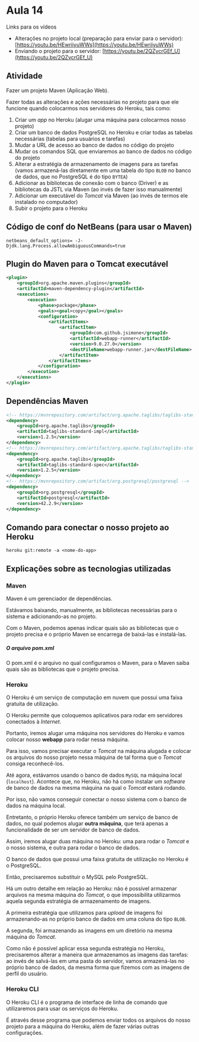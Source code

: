 # Aula 14



Links para os vídeos

- Alterações no projeto local (preparação para enviar para o servidor): [https://youtu.be/HEwriiyuWWs](https://youtu.be/HEwriiyuWWs)
- Enviando o projeto para o servidor: [https://youtu.be/2QZvcrGEf_U](https://youtu.be/2QZvcrGEf_U)



## Atividade

Fazer um projeto Maven (Aplicação Web).

Fazer todas as alterações e ações necessárias no projeto para que ele funcione quando colocarmos nos servidores do Heroku, tais como:

1. Criar um *app* no Heroku (alugar uma máquina para colocarmos nosso projeto)
2. Criar um banco de dados PostgreSQL no Heroku e criar todas as tabelas necessárias (tabelas para usuários e tarefas)
3. Mudar a URL de acesso ao banco de dados no código do projeto
4. Mudar os comandos SQL que enviaremos ao banco de dados no código do projeto
5. Alterar a estratégia de armazenamento de imagens para as tarefas (vamos armazená-las diretamente em uma tabela do tipo `BLOB` no banco de dados, que no PostgreSQL é do tipo `BYTEA`)
6. Adicionar as bibliotecas de conexão com o banco (Driver) e as bibliotecas da JSTL via Maven (ao invés de fazer isso manualmente)
7. Adicionar um executável do *Tomcat* via Maven (ao invés de termos ele instalado no computador)
8. Subir o projeto para o Heroku



## Código de conf do NetBeans (para usar o Maven)

```shell
netbeans_default_options= -J-Djdk.lang.Process.allowAmbiguousCommands=true
```



## Plugin do Maven para o Tomcat executável

```xml
<plugin>
    <groupId>org.apache.maven.plugins</groupId>
    <artifactId>maven-dependency-plugin</artifactId>
    <executions>
        <execution>
            <phase>package</phase>
            <goals><goal>copy</goal></goals>
            <configuration>
                <artifactItems>
                    <artifactItem>
                        <groupId>com.github.jsimone</groupId>
                        <artifactId>webapp-runner</artifactId>
                        <version>9.0.27.0</version>
                        <destFileName>webapp-runner.jar</destFileName>
                    </artifactItem>
                </artifactItems>
            </configuration>
        </execution>
    </executions>
</plugin>
```



## Dependências Maven

```xml
<!-- https://mvnrepository.com/artifact/org.apache.taglibs/taglibs-standard-impl -->
<dependency>
    <groupId>org.apache.taglibs</groupId>
    <artifactId>taglibs-standard-impl</artifactId>
    <version>1.2.5</version>
</dependency>
<!-- https://mvnrepository.com/artifact/org.apache.taglibs/taglibs-standard-spec -->
<dependency>
    <groupId>org.apache.taglibs</groupId>
    <artifactId>taglibs-standard-spec</artifactId>
    <version>1.2.5</version>
</dependency>
<!-- https://mvnrepository.com/artifact/org.postgresql/postgresql -->
<dependency>
    <groupId>org.postgresql</groupId>
    <artifactId>postgresql</artifactId>
    <version>42.2.9</version>
</dependency>

```



## Comando para conectar o nosso projeto ao Heroku

```shell
heroku git:remote -a <nome-do-app>
```





## Explicações sobre as tecnologias utilizadas



### Maven

Maven é um gerenciador de dependências. 

Estávamos baixando, manualmente,  as bibliotecas necessárias para o sistema e adicionando-as no projeto.

Com o Maven, podemos apenas indicar quais são as bibliotecas que o projeto precisa e o próprio Maven se encarrega de baixá-las e instalá-las.



##### O arquivo pom.xml

O pom.xml é o arquivo no qual configuramos o Maven, para o Maven saiba quais são as bibliotecas que o projeto precisa.



### Heroku

O Heroku é um serviço de computação  em nuvem que possui uma faixa gratuita de utilização.

O Heroku permite que coloquemos aplicativos para rodar em servidores conectados à *Internet*.

Portanto, iremos alugar uma máquina nos servidores do Heroku e vamos colocar nosso **webapp** para rodar nessa máquina.

Para isso, vamos precisar executar o *Tomcat* na máquina alugada e colocar os arquivos do nosso projeto nessa máquina de tal forma que o *Tomcat* consiga reconhecê-los.



Até agora, estávamos usando o banco de dados `MySQL` na máquina local (`localhost`). Acontece que, no Heroku, não há como instalar um *software* de banco de dados na mesma máquina na qual o *Tomcat* estará rodando.

Por isso, não vamos conseguir conectar o nosso sistema com o banco de dados na máquina local.

Entretanto, o próprio Heroku oferece também um serviço de banco de dados, no qual podemos alugar **outra máquina**, que terá apenas a funcionalidade de ser um servidor de banco de dados.

Assim, iremos alugar duas máquina no Heroku: uma para rodar o *Tomcat* e o nosso sistema, e outra para rodar o banco de dados.



O banco de dados que possui uma faixa gratuita de utilização  no Heroku é o PostgreSQL.

Então, precisaremos substituir o MySQL pelo PostgreSQL.



Há um outro detalhe em relação ao Heroku: não é possível armazenar arquivos na mesma máquina do *Tomcat*, o que impossibilita utilizarmos aquela segunda estratégia de armazenamento de imagens.

A primeira estratégia que utilizamos para *upload* de imagens foi armazenando-as no próprio banco de dados em uma coluna do tipo `BLOB`.

A segunda, foi armazenando as imagens em um diretório na mesma máquina do *Tomcat*.

Como não é possível aplicar essa segunda estratégia no Heroku, precisaremos alterar a maneira que armazenamos as imagens das tarefas: ao invés de salvá-las em uma pasta do servidor, vamos armazená-las no próprio banco de dados, da mesma forma que fizemos com as imagens de perfil do usuário.



### Heroku CLI

O Heroku CLI é o programa de interface de linha de comando que utilizaremos para usar os serviços do Heroku.

É através desse programa que podemos enviar todos os arquivos do nosso projeto para a máquina do Heroku, além de fazer várias outras configurações.